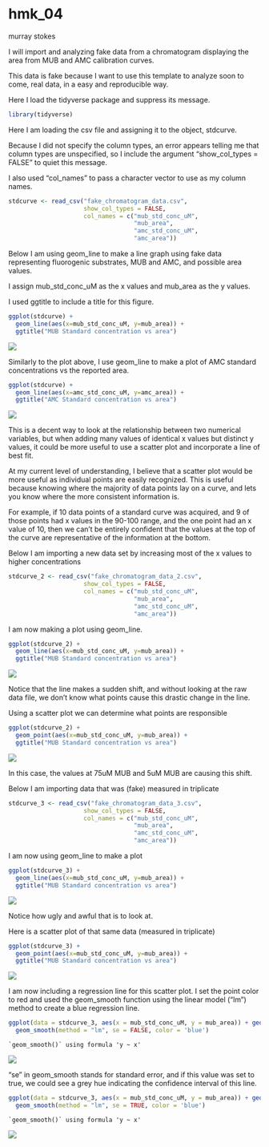 hmk_04
================
murray stokes

I will import and analyzing fake data from a chromatogram displaying the
area from MUB and AMC calibration curves.

This data is fake because I want to use this template to analyze soon to
come, real data, in a easy and reproducible way.

Here I load the tidyverse package and suppress its message.

``` r
library(tidyverse)
```

Here I am loading the csv file and assigning it to the object, stdcurve.

Because I did not specify the column types, an error appears telling me
that column types are unspecified, so I include the argument
“show_col_types = FALSE” to quiet this message.

I also used “col_names” to pass a character vector to use as my column
names.

``` r
stdcurve <- read_csv("fake_chromatogram_data.csv",
                     show_col_types = FALSE,
                     col_names = c("mub_std_conc_uM",
                                   "mub_area",
                                   "amc_std_conc_uM",
                                   "amc_area"))
```

Below I am using geom_line to make a line graph using fake data
representing fluorogenic substrates, MUB and AMC, and possible area
values.

I assign mub_std_conc_uM as the x values and mub_area as the y values.

I used ggtitle to include a title for this figure.

``` r
ggplot(stdcurve) +
  geom_line(aes(x=mub_std_conc_uM, y=mub_area)) +
  ggtitle("MUB Standard concentration vs area")
```

![](hmk_04_files/figure-gfm/unnamed-chunk-3-1.png)

Similarly to the plot above, I use geom_line to make a plot of AMC
standard concentrations vs the reported area.

``` r
ggplot(stdcurve) +
  geom_line(aes(x=amc_std_conc_uM, y=amc_area)) +
  ggtitle("AMC Standard concentration vs area")
```

![](hmk_04_files/figure-gfm/unnamed-chunk-4-1.png)

This is a decent way to look at the relationship between two numerical
variables, but when adding many values of identical x values but
distinct y values, it could be more useful to use a scatter plot and
incorporate a line of best fit.

At my current level of understanding, I believe that a scatter plot
would be more useful as individual points are easily recognized. This is
useful because knowing where the majority of data points lay on a curve,
and lets you know where the more consistent information is.

For example, if 10 data points of a standard curve was acquired, and 9
of those points had x values in the 90-100 range, and the one point had
an x value of 10, then we can’t be entirely confident that the values at
the top of the curve are representative of the information at the
bottom.

Below I am importing a new data set by increasing most of the x values
to higher concentrations

``` r
stdcurve_2 <- read_csv("fake_chromatogram_data_2.csv",
                     show_col_types = FALSE,
                     col_names = c("mub_std_conc_uM",
                                   "mub_area",
                                   "amc_std_conc_uM",
                                   "amc_area"))
```

I am now making a plot using geom_line.

``` r
ggplot(stdcurve_2) +
  geom_line(aes(x=mub_std_conc_uM, y=mub_area)) +
  ggtitle("MUB Standard concentration vs area")
```

![](hmk_04_files/figure-gfm/unnamed-chunk-6-1.png)

Notice that the line makes a sudden shift, and without looking at the
raw data file, we don’t know what points cause this drastic change in
the line.

Using a scatter plot we can determine what points are responsible

``` r
ggplot(stdcurve_2) +
  geom_point(aes(x=mub_std_conc_uM, y=mub_area)) +
  ggtitle("MUB Standard concentration vs area")
```

![](hmk_04_files/figure-gfm/unnamed-chunk-7-1.png)

In this case, the values at 75uM MUB and 5uM MUB are causing this shift.

Below I am importing data that was (fake) measured in triplicate

``` r
stdcurve_3 <- read_csv("fake_chromatogram_data_3.csv",
                     show_col_types = FALSE,
                     col_names = c("mub_std_conc_uM",
                                   "mub_area",
                                   "amc_std_conc_uM",
                                   "amc_area"))
```

I am now using geom_line to make a plot

``` r
ggplot(stdcurve_3) +
  geom_line(aes(x=mub_std_conc_uM, y=mub_area)) +
  ggtitle("MUB Standard concentration vs area")
```

![](hmk_04_files/figure-gfm/unnamed-chunk-9-1.png)

Notice how ugly and awful that is to look at.

Here is a scatter plot of that same data (measured in triplicate)

``` r
ggplot(stdcurve_3) +
  geom_point(aes(x=mub_std_conc_uM, y=mub_area)) +
  ggtitle("MUB Standard concentration vs area")
```

![](hmk_04_files/figure-gfm/unnamed-chunk-10-1.png)

I am now including a regression line for this scatter plot. I set the
point color to red and used the geom_smooth function using the linear
model (“lm”) method to create a blue regression line.

``` r
ggplot(data = stdcurve_3, aes(x = mub_std_conc_uM, y = mub_area)) + geom_point(color = 'red') +
  geom_smooth(method = "lm", se = FALSE, color = 'blue')
```

    `geom_smooth()` using formula 'y ~ x'

![](hmk_04_files/figure-gfm/unnamed-chunk-11-1.png)

“se” in geom_smooth stands for standard error, and if this value was set
to true, we could see a grey hue indicating the confidence interval of
this line.

``` r
ggplot(data = stdcurve_3, aes(x = mub_std_conc_uM, y = mub_area)) + geom_point(color = 'red') +
  geom_smooth(method = "lm", se = TRUE, color = 'blue')
```

    `geom_smooth()` using formula 'y ~ x'

![](hmk_04_files/figure-gfm/unnamed-chunk-12-1.png)
